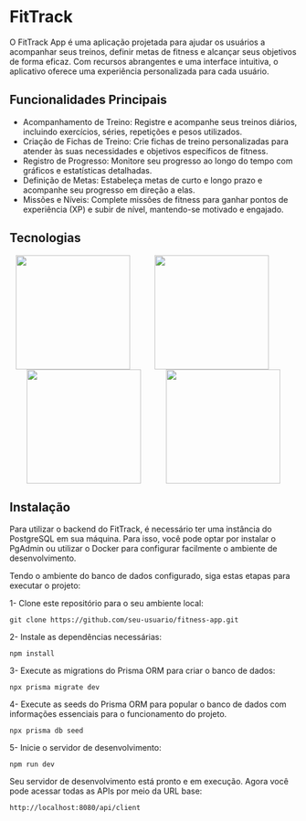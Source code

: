 # FitTrack

O FitTrack App é uma aplicação projetada para ajudar os usuários a acompanhar seus treinos, definir metas de fitness e alcançar seus objetivos de forma eficaz. Com recursos abrangentes e uma interface intuitiva, o aplicativo oferece uma experiência personalizada para cada usuário.

## Funcionalidades Principais

- Acompanhamento de Treino: Registre e acompanhe seus treinos diários, incluindo exercícios, séries, repetições e pesos utilizados.
- Criação de Fichas de Treino: Crie fichas de treino personalizadas para atender às suas necessidades e objetivos específicos de fitness.
- Registro de Progresso: Monitore seu progresso ao longo do tempo com gráficos e estatísticas detalhadas.
- Definição de Metas: Estabeleça metas de curto e longo prazo e acompanhe seu progresso em direção a elas.
- Missões e Níveis: Complete missões de fitness para ganhar pontos de experiência (XP) e subir de nível, mantendo-se motivado e engajado.

## Tecnologias

<div align="center">
  <img width=200 align="center" src="https://cdn.jsdelivr.net/gh/devicons/devicon@latest/icons/postgresql/postgresql-original.svg" />
  &nbsp;
  &nbsp;
  &nbsp;
  &nbsp;
  &nbsp;
  <img width=200 align="center" src="https://cdn.jsdelivr.net/gh/devicons/devicon@latest/icons/npm/npm-original-wordmark.svg" />
  &nbsp;
  &nbsp;
  &nbsp;
  &nbsp;
  &nbsp;
  <img width=200 align="center" src="https://cdn.jsdelivr.net/gh/devicons/devicon@latest/icons/nodejs/nodejs-plain-wordmark.svg" />
  &nbsp;
  &nbsp;
  &nbsp;
  &nbsp;
  &nbsp;
  <img width=200 align="center" src="https://cdn.jsdelivr.net/gh/devicons/devicon@latest/icons/prisma/prisma-original-wordmark.svg" />     
</div>



## Instalação
Para utilizar o backend do FitTrack, é necessário ter uma instância do PostgreSQL em sua máquina. 
Para isso, você pode optar por instalar o PgAdmin ou utilizar o Docker para configurar facilmente o ambiente de desenvolvimento.

Tendo o ambiente do banco de dados configurado, siga estas etapas para executar o projeto:

1- Clone este repositório para o seu ambiente local:
```
git clone https://github.com/seu-usuario/fitness-app.git
```

2- Instale as dependências necessárias:
```
npm install
```

3- Execute as migrations do Prisma ORM para criar o banco de dados:
```
npx prisma migrate dev
```

4- Execute as seeds do Prisma ORM para popular o banco de dados com informações essenciais para o funcionamento do projeto.
```
npx prisma db seed
```

5- Inicie o servidor de desenvolvimento:
```
npm run dev
```

Seu servidor de desenvolvimento está pronto e em execução. Agora você pode acessar todas as APIs por meio da URL base:
```
http://localhost:8080/api/client
```
